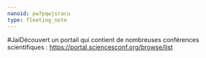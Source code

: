 ```yaml
---
nanoid: pw7pqwjsracu
type: fleeting_note
---
```

#JaiDécouvert un portail qui contient de nombreuses conférences scientifiques : https://portal.sciencesconf.org/browse/list
